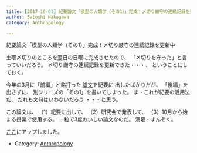 ```yaml
---
title: [2017-10-01] 紀要論文「模型の人類学（その1）」完成！〆切り厳守の連続記録を更新中
author: Satoshi Nakagawa
category: Anthropology

---
```


紀要論文「模型の人類学（その1）」完成！〆切り厳守の連続記録を更新中

 土曜〆切りのところを翌日の日曜に完成させたので、
「〆切りを守った」と言っていいだろう。
〆切り厳守の連続記録を更新できた・・・、
ということにしておく。

 今年の3月に「前編」と銘打った
[論文](/~satoshi/anthrop/works/paper-2/defeasibility-pub.html)を紀要に
出したばかりだが、
「後編」を出さずに、
別シリーズの「その1」を書いてしまった。
ま・これが紀要の活用法だ、
だれも文句はいわないだろう
・・・と思う。

 この論文は、
（1）紀要に出して、
（2）研究会で発表して、
（3）10月から始まる授業で使用する。
一粒で3度おいしい論文なのだ。
満足・まんぞく。

 [ここ](/~satoshi/anthrop/works/paper-2/model.html)にアップしました。

- Category: [Anthropology](https://merapano.github.io/categories.html#Anthropology)

